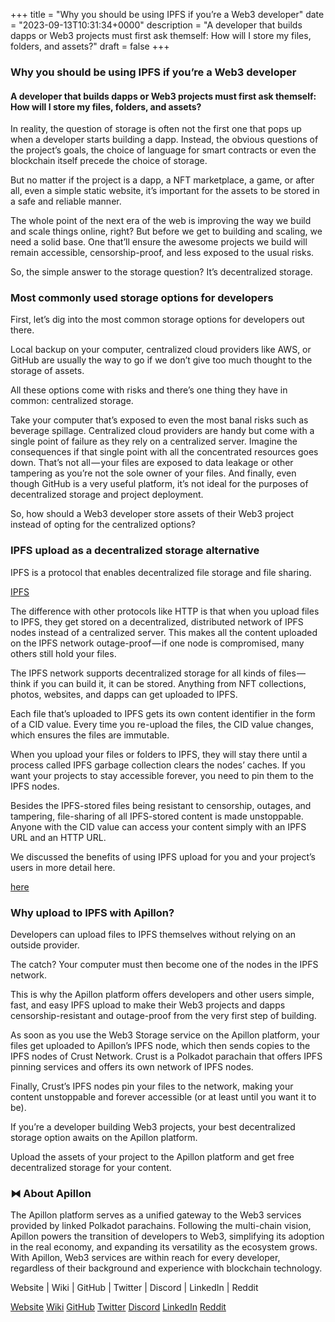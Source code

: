 +++
title = "Why you should be using IPFS if you’re a Web3 developer"
date = "2023-09-13T10:31:34+0000"
description = "A developer that builds dapps or Web3 projects must first ask themself: How will I store my files, folders, and assets?"
draft = false
+++

### Why you should be using IPFS if you’re a Web3 developer


#### A developer that builds dapps or Web3 projects must first ask themself: How will I store my files, folders, and assets?


In reality, the question of storage is often not the first one that pops up when a developer starts building a dapp. Instead, the obvious questions of the project’s goals, the choice of language for smart contracts or even the blockchain itself precede the choice of storage.


But no matter if the project is a dapp, a NFT marketplace, a game, or after all, even a simple static website, it’s important for the assets to be stored in a safe and reliable manner.


The whole point of the next era of the web is improving the way we build and scale things online, right? But before we get to building and scaling, we need a solid base. One that’ll ensure the awesome projects we build will remain accessible, censorship-proof, and less exposed to the usual risks.


So, the simple answer to the storage question? It’s decentralized storage.


### Most commonly used storage options for developers


First, let’s dig into the most common storage options for developers out there.


Local backup on your computer, centralized cloud providers like AWS, or GitHub are usually the way to go if we don’t give too much thought to the storage of assets.


All these options come with risks and there’s one thing they have in common: centralized storage.


Take your computer that’s exposed to even the most banal risks such as beverage spillage. Centralized cloud providers are handy but come with a single point of failure as they rely on a centralized server. Imagine the consequences if that single point with all the concentrated resources goes down. That’s not all — your files are exposed to data leakage or other tampering as you’re not the sole owner of your files. And finally, even though GitHub is a very useful platform, it’s not ideal for the purposes of decentralized storage and project deployment.


So, how should a Web3 developer store assets of their Web3 project instead of opting for the centralized options?


### IPFS upload as a decentralized storage alternative


IPFS is a protocol that enables decentralized file storage and file sharing.

[IPFS](https://medium.com/apillon/what-is-ipfs-and-can-you-use-it-on-the-apillon-platform-e0f465083a8f)

The difference with other protocols like HTTP is that when you upload files to IPFS, they get stored on a decentralized, distributed network of IPFS nodes instead of a centralized server. This makes all the content uploaded on the IPFS network outage-proof — if one node is compromised, many others still hold your files.


The IPFS network supports decentralized storage for all kinds of files — think if you can build it, it can be stored. Anything from NFT collections, photos, websites, and dapps can get uploaded to IPFS.


Each file that’s uploaded to IPFS gets its own content identifier in the form of a CID value. Every time you re-upload the files, the CID value changes, which ensures the files are immutable.


When you upload your files or folders to IPFS, they will stay there until a process called IPFS garbage collection clears the nodes’ caches. If you want your projects to stay accessible forever, you need to pin them to the IPFS nodes.


Besides the IPFS-stored files being resistant to censorship, outages, and tampering, file-sharing of all IPFS-stored content is made unstoppable. Anyone with the CID value can access your content simply with an IPFS URL and an HTTP URL.


We discussed the benefits of using IPFS upload for you and your project’s users in more detail here.

[here](https://medium.com/apillon/6-benefits-of-decentralized-storage-and-ipfs-beyond-the-web3-world-24b0079d901f)

### Why upload to IPFS with Apillon?


Developers can upload files to IPFS themselves without relying on an outside provider.


The catch? Your computer must then become one of the nodes in the IPFS network.


This is why the Apillon platform offers developers and other users simple, fast, and easy IPFS upload to make their Web3 projects and dapps censorship-resistant and outage-proof from the very first step of building.


As soon as you use the Web3 Storage service on the Apillon platform, your files get uploaded to Apillon’s IPFS node, which then sends copies to the IPFS nodes of Crust Network. Crust is a Polkadot parachain that offers IPFS pinning services and offers its own network of IPFS nodes.


Finally, Crust’s IPFS nodes pin your files to the network, making your content unstoppable and forever accessible (or at least until you want it to be).


If you’re a developer building Web3 projects, your best decentralized storage option awaits on the Apillon platform.


Upload the assets of your project to the Apillon platform and get free decentralized storage for your content.


### ⧓ About Apillon


The Apillon platform serves as a unified gateway to the Web3 services provided by linked Polkadot parachains. Following the multi-chain vision, Apillon powers the transition of developers to Web3, simplifying its adoption in the real economy, and expanding its versatility as the ecosystem grows. With Apillon, Web3 services are within reach for every developer, regardless of their background and experience with blockchain technology.


Website | Wiki | GitHub | Twitter | Discord | LinkedIn | Reddit

[Website](https://apillon.io/)
[Wiki](https://wiki.apillon.io/)
[GitHub](https://github.com/Apillon-web3)
[Twitter](https://twitter.com/apillon)
[Discord](https://discord.gg/apillon)
[LinkedIn](https://www.linkedin.com/company/apillon/)
[Reddit](https://www.reddit.com/r/apillon/)